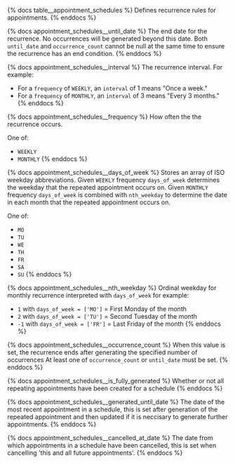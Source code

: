 {% docs table__appointment_schedules %}
Defines recurrence rules for appointments.
{% enddocs %}

{% docs appointment_schedules__until_date %}
The end date for the recurrence. No occurrences will be generated beyond this date. 
Both `until_date` and `occurrence_count` cannot be null at the same time to ensure the recurrence has an end condition.
{% enddocs %}

{% docs appointment_schedules__interval %}
The recurrence interval. For example:
- For a `frequency` of `WEEKLY`, an `interval` of 1 means "Once a week."
- For a `frequency` of `MONTHLY`, an `interval` of 3 means "Every 3 months."
{% enddocs %}

{% docs appointment_schedules__frequency %}
How often the the recurrence occurs.

One of:
- `WEEKLY`
- `MONTHLY`
{% enddocs %}

{% docs appointment_schedules__days_of_week %}
Stores an array of ISO weekday abbreviations. 
Given `WEEKLY` frequency `days_of_week` determines the weekday that the repeated appointment occurs on. 
Given `MONTHLY` frequency `days_of_week` is combined with `nth_weekday` to determine the date in each month that the repeated appointment occurs on.

One of: 
- `MO`
- `TU`
- `WE`
- `TH`
- `FR`
- `SA`
- `SU`
{% enddocs %}

{% docs appointment_schedules__nth_weekday %}
Ordinal weekday for monthly recurrence interpreted with `days_of_week` for example:
- `1` with `days_of_week = ['MO']` =  First Monday of the month
- `2` with `days_of_week = ['TU']` =  Second Tuesday of the month
- `-1` with `days_of_week = ['FR']` = Last Friday of the month
{% enddocs %}

{% docs appointment_schedules__occurrence_count %}
When this value is set, the recurrence ends after generating the specified number of occurrences
At least one of `occurrence_count` or `until_date` must be set.
{% enddocs %}

{% docs appointment_schedules__is_fully_generated %}
Whether or not all repeating appointments have been created for a schedule
{% enddocs %}

{% docs appointment_schedules__generated_until_date %}
The date of the most recent appointment in a schedule, this is set after generation of the repeated appointment and then updated if it is neccisary to generate further appointments.
{% enddocs %}

{% docs appointment_schedules__cancelled_at_date %}
The date from which appointments in a schedule have been cancelled, this is set when cancelling 'this and all future appointments'.
{% enddocs %}
